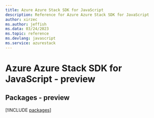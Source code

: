 ```yaml
---
title: Azure Azure Stack SDK for JavaScript
description: Reference for Azure Azure Stack SDK for JavaScript
author: xirzec
ms.author: jeffish
ms.data: 03/24/2023
ms.topic: reference
ms.devlang: javascript
ms.service: azurestack
---
```

# Azure Azure Stack SDK for JavaScript - preview
## Packages - preview
[!INCLUDE [packages](azure-stack-index.md)]